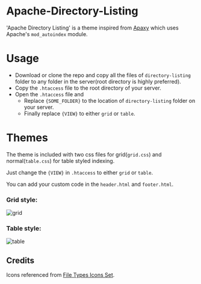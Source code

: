 # Apache-Directory-Listing
'Apache Directory Listing' is a theme inspired from [Apaxy](https://github.com/AdamWhitcroft/Apaxy) which uses Apache's `mod_autoindex` module.  

# Usage
* Download or clone the repo and copy all the files of `directory-listing` folder to any folder in the server(root directory is highly preferred).
* Copy the `.htaccess` file to the root directory of your server.
* Open the `.htaccess` file and
  * Replace `{SOME_FOLDER}` to the location of `directory-listing` folder on your server.
  * Finally replace `{VIEW}` to either `grid` or `table`.

# Themes
The theme is included with two css files for grid(`grid.css`) and normal(`table.css`) for table styled indexing.

Just change the `{VIEW}` in `.htaccess` to either `grid` or `table`.

You can add your custom code in the `header.html` and `footer.html`.

### Grid style:  
![grid](https://cloud.githubusercontent.com/assets/12368291/19376773/8444eaa6-91fe-11e6-9a1e-d233553191a6.png)  

### Table style:  
![table](https://cloud.githubusercontent.com/assets/12368291/19376783/951cc542-91fe-11e6-91d1-4a41b7880f7f.png)  

## Credits
Icons referenced from [File Types Icons Set](http://uifest.com/product/file-types-icons-set).
